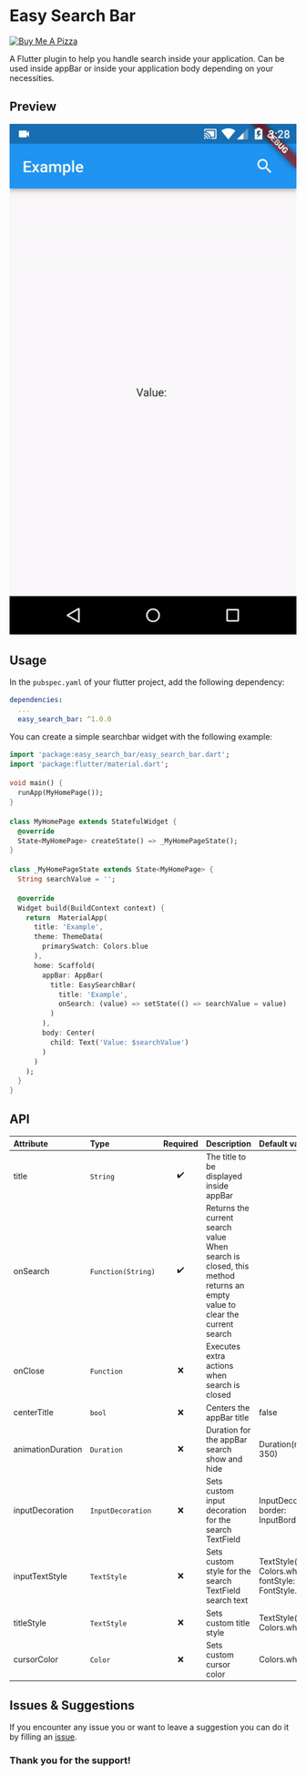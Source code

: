 # Easy Search Bar

<a href="https://www.buymeacoffee.com/4inka" target="_blank"><img src="https://cdn.buymeacoffee.com/buttons/v2/default-violet.png" alt="Buy Me A Pizza" style="height: 60px !important;width: 217px !important;" ></a>


A Flutter plugin to help you handle search inside your application. Can be used inside appBar or inside your application body depending on your necessities.

## Preview
![Preview](https://raw.githubusercontent.com/4inka/flutter_easy_search_bar/main/preview/preview.gif)

## Usage

In the `pubspec.yaml` of your flutter project, add the following dependency:

``` yaml
dependencies:
  ...
  easy_search_bar: ^1.0.0
```

You can create a simple searchbar widget with the following example:

``` dart
import 'package:easy_search_bar/easy_search_bar.dart';
import 'package:flutter/material.dart';

void main() {
  runApp(MyHomePage());
}

class MyHomePage extends StatefulWidget {
  @override
  State<MyHomePage> createState() => _MyHomePageState();
}

class _MyHomePageState extends State<MyHomePage> {
  String searchValue = '';

  @override
  Widget build(BuildContext context) {
    return  MaterialApp(
      title: 'Example',
      theme: ThemeData(
        primarySwatch: Colors.blue
      ),
      home: Scaffold(
        appBar: AppBar(
          title: EasySearchBar(
            title: 'Example',
            onSearch: (value) => setState(() => searchValue = value)
          )
        ),
        body: Center(
          child: Text('Value: $searchValue')
        )
      )
    );
  }
}
```

## API
| Attribute | Type | Required | Description | Default value |
|:---|:---|:---:|:---|:---|
| title | `String` | :heavy_check_mark: | The title to be displayed inside appBar |  |
| onSearch | `Function(String)` | :heavy_check_mark: | Returns the current search value<br/>When search is closed, this method returns an empty value to clear the current search |  |
| onClose | `Function` | :x: | Executes extra actions when search is closed |  |
| centerTitle | `bool` | :x: | Centers the appBar title | false |
| animationDuration | `Duration` | :x: | Duration for the appBar search show and hide | Duration(milliseconds: 350) |
| inputDecoration | `InputDecoration` | :x: | Sets custom input decoration for the search TextField | InputDecoration( border: InputBorder.none ) |
| inputTextStyle | `TextStyle` | :x: | Sets custom style for the search TextField search text | TextStyle( color: Colors.white, fontStyle: FontStyle.italic ) |
| titleStyle | `TextStyle` | :x: | Sets custom title style | TextStyle( color: Colors.white ) |
| cursorColor | `Color` | :x: | Sets custom cursor color | Colors.white |

## Issues & Suggestions
If you encounter any issue you or want to leave a suggestion you can do it by filling an [issue](https://github.com/4inka/flutter_easy_search_bar/issues).

### Thank you for the support!
